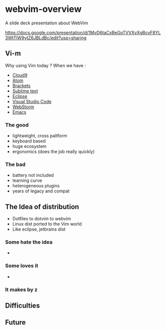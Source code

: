 # webvim-overview
A slide deck presentation about WebVim

https://docs.google.com/presentation/d/1MvD6taCxBeGoTVVXvXgBcvF8YL3WtTlW9ytZ6JBLdBc/edit?usp=sharing

## Vi-m

Why using Vim today ?
When we have :

 - [Cloud9](https://c9.io/)
 - [Atom](https://atom.io/)
 - [Brackets](http://brackets.io/)
 - [Sublime text](https://www.sublimetext.com/)
 - [Eclipse](https://eclipse.org/)
 - [Visual Studio Code](http://code.visualstudio.com)
 - [WebStorm](https://www.jetbrains.com/webstorm/specials/webstorm/webstorm.html)
 - [Emacs](https://www.gnu.org/software/emacs/)

### The good

 - lightweight, cross paltform
 - keyboard based
 - huge ecosystem
 - ergonomics (does the job really quickly)

### The bad

 - battery not included
 - learning curve
 - heterogeneous plugins
 - years of legacy and compat


## The Idea of distribution

 - Dotfiles to dotvim to webvim
 - Linux dist ported to the Vim world
 - Like eclipse, jetbrains dist

### Some hate the idea
 -

### Some loves it
 -

### It makes by z
## Difficulties

## Future
